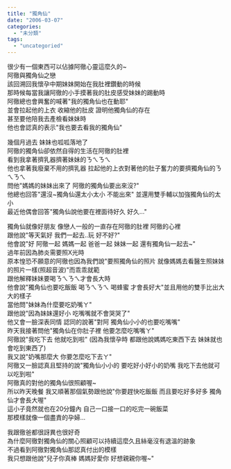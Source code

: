 ```yaml
---
title: "獨角仙"
date: "2006-03-07"
categories: 
  - "未分類"
tags: 
  - "uncategoried"
---
```


很少有一個東西可以佔據阿徹心靈這麼久的~  
阿徹與獨角仙之戀  
該回溯回我懷孕中期妹妹開始在我肚裡鑽動的時候  
那時候每當我讓阿徹的小手摸著我的肚皮感受妹妹的踢動時  
阿徹總也會興奮的喊著"我的獨角仙也在動耶"  
並會拉起他的上衣 收縮他的肚皮 證明他獨角仙的存在  
甚至要他陪我去產檢看妹妹時  
他也會認真的表示"我也要去看我的獨角仙"

幾個月過去 妹妹也呱呱落地了  
阿徹的獨角仙卻依然自得的生活在阿徹的肚裡  
看到我拿著擠乳器擠著妹妹的ㄋㄟㄋㄟ  
他也拿著我廢棄不用的擠乳器 拉起他的上衣對著他的肚子奮力的要擠獨角仙的ㄋㄟㄋㄟ  
問他"媽媽的妹妹出來了 阿徹的獨角仙要出來沒?"  
他總也回答"還沒~獨角仙還太小太小 不能出來" 並還用雙手輔以加強獨角仙的太小  
最近他偶會回答"獨角仙說他要在裡面待好久 好久..."

獨角仙就像好朋友 像戀人一般的一直存在阿徹的肚裡 阿徹的心裡  
跟他說"等天氣好 我們一起去..玩 好不好?"  
他會說"好 阿徹一起 媽媽一起 爸爸一起 妹妹一起 還有獨角仙一起去~"  
過年前因為肺炎需要照X光時  
原本惶恐不願意的阿徹也因為我們說"要照獨角仙的照片 就像媽媽去看醫生照妹妹的照片一樣(照超音波)"而乖乖就範  
跟他解釋妹妹要喝ㄋㄟㄋㄟ才會長大時  
他會說"獨角仙也要吃飯飯 喝ㄋㄟㄋㄟ 喝蜂蜜 才會長好大"並且用他的雙手比出大大的樣子  
當他問"妹妹為什麼要吃奶嘴ㄚ"  
跟他說"因為妹妹還好小 吃嘴嘴就不會哭哭了"  
他又會一臉深表同情 認同的說著"對阿 獨角仙小小的也要吃嘴嘴"  
昨天我接著問他"獨角仙在你肚子裡 他要怎麼吃嘴嘴ㄚ"  
阿徹說"我吃下去 他就吃到啦" (因為我懷孕時 都跟他說媽媽吃東西下去 妹妹就也會吃到東西了)  
我又說"奶嘴那麼大 你要怎麼吃下去ㄚ"  
阿徹又一臉認真且堅持的說"獨角仙小小的 要吃好小好小的奶嘴 我吃下去他就可以吃到啦"  
阿徹真的對他的獨角仙很照顧喔~  
所以昨天晚餐 我又順著那個氣勢跟他說"你要趕快吃飯飯 而且要吃好多好多 獨角仙才會長大喔"  
這小子竟然就也在20分鐘內 自己一口接一口的吃完一碗飯菜  
那模樣就像一個盡責的孕婦...  

我跟徹爸都很訝異也很好奇  
為什麼阿徹對獨角仙的關心照顧可以持續這麼久且絲毫沒有退溫的跡象  
不過看到阿徹對獨角仙那認真付出的模樣  
我只想跟他說"兒子你真棒 媽媽好愛你 好想親親你喔~"

